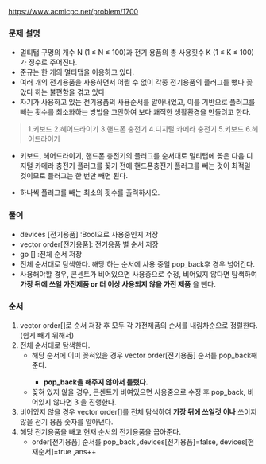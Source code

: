 https://www.acmicpc.net/problem/1700

### 문제 설명
- 멀티탭 구멍의 개수 N (1 ≤ N ≤ 100)과 전기 용품의 총 사용횟수 K (1 ≤ K ≤ 100)가 정수로 주어진다. 
- 준규는 한 개의 멀티탭을 이용하고 있다.
- 여러 개의 전기용품을 사용하면서 어쩔 수 없이 각종 전기용품의 플러그를 뺐다 꽂았다 하는 불편함을 겪고 있다
- 자기가 사용하고 있는 전기용품의 사용순서를 알아내었고, 이를 기반으로 플러그를 빼는 횟수를 최소화하는 방법을 고안하여 보다 쾌적한 생활환경을 만들려고 한다.

 >   1.키보드
 >   2.헤어드라이기
 >   3.핸드폰 충전기
 >  4.디지털 카메라 충전기
 >  5.키보드
 >  6.헤어드라이기

 - 키보드, 헤어드라이기, 핸드폰 충전기의 플러그를 순서대로 멀티탭에 꽂은 다음 디지털 카메라 충전기 플러그를 꽂기 전에 핸드폰충전기 플러그를 빼는 것이 최적일 것이므로 플러그는 한 번만 빼면 된다. 

- 하나씩 플러그를 빼는 최소의 횟수를 출력하시오. 


### 풀이
- devices [전기용품] :Bool으로 사용중인지 저장
- vector <int> order[전기용품]: 전기용품 별 순서 저장
- go [] :전체 순서 저장
- 전체 순서대로 탐색한다. 해당 하는 순서에 사용 중일 pop_back후 경우 넘어간다.
- 사용해야할 경우, 콘센트가 비어있으면 사용중으로 수정, 비어있지 않다면 탐색하여 **가장 뒤에 쓰일 가전제품 or 더 이상 사용되지 않을 가전 제품** 을 뺀다.

### 순서
1.  vector <int> order[]로 순서 저장 후 모두 각 가전제품의 순서를 내림차순으로 정렬한다.(쉽게 빼기 위해서)
2. 전체 순서대로 탐색한다.
    - 해당 순서에 이미 꽂혀있을 경우 vector <int> order[전기용품] 순서를 pop_back해준다.
         - **pop_back을 해주지 않아서 틀렸다.**
    - 꽂혀 있지 않을 경우, 콘센트가 비여있으면 사용중으로 수정 후 pop_back, 비어있지 않다면 3 을 진행한다.
3. 비어있지 않을 경우  vector <int> order[]를 전체 탐색하여 **가장 뒤에 쓰일것 이나** 쓰이지 않을  전기 용품 숫자를 알아낸다.
4. 해당 전기용품을 빼고 현재 순서의 전기용품을 꼽아준다.
    - order[전기용품] 순서를 pop_back ,devices[전기용품]=false, devices[현재순서]=true ,ans++ 



